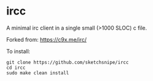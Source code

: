 # ircc
A minimal irc client in a single small (>1000 SLOC) c file.

Forked from: https://c9x.me/irc/

To install:

```
git clone https://github.com/sketchsnipe/ircc
cd ircc
sudo make clean install
```

